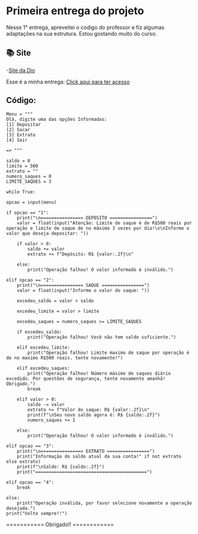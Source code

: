 
# Primeira entrega do projeto

Nesse 1° entrega, apreveitei o codigo do professor e fiz algumas adaptações na sua estrutura.
Estou gostando muito do curso.

## 📚 Site
-[Site da Dio](https://www.dio.me/)

Esse é a minha entrega: [Click aqui para ter acesso](https://github.com/David-rafael01/meu-repositorio)

## Código:
    Menu = """
    Olá, digite uma das opções Informadas:
    [1] Depositar
    [2] Sacar
    [3] Extrato
    [4] Sair

    => """

    saldo = 0
    limite = 500
    extrato = ""
    numero_saques = 0
    LIMITE_SAQUES = 3

    while True:

    opcao = input(menu)

    if opcao == "1":
        print("\n================ DEPOSITO ================")
        valor = float(input("Atenção: Limite de saque é de R$500 reais por operação e limite de saque de no máximo 3 vezes por dia!\n\nInforme o valor que deseja depositar: "))

        if valor > 0:
            saldo += valor
            extrato += f"Depósito: R$ {valor:.2f}\n"

        else:
            print("Operação falhou! O valor informado é inválido.")

    elif opcao == "2":
        print("\n================ SAQUE ================")
        valor = float(input("Informe o valor do saque: "))

        excedeu_saldo = valor > saldo

        excedeu_limite = valor > limite

        excedeu_saques = numero_saques >= LIMITE_SAQUES

        if excedeu_saldo:
            print("Operação falhou! Você não tem saldo suficiente.")

        elif excedeu_limite:
            print("Operação falhou! Limite maximo de saque por operação é de no maximo R$500 reais. tente novamente!")

        elif excedeu_saques:
            print("Operação falhou! Número máximo de saques diário excedido. Por questões de segurança, tente novamente amanhã! Obrigado.")
            break

        elif valor > 0:
            saldo -= valor
            extrato += f"Valor do saque: R$ {valor:.2f}\n"
            print(f"\nSeu novo saldo agora é: R$ {saldo:.2f}")
            numero_saques += 1
                
        else:
            print("Operação falhou! O valor informado é inválido.")

    elif opcao == "3":
        print("\n================ EXTRATO ================")
        print("Informação do saldo atual da sua conta!" if not extrato else extrato)
        print(f"\nSaldo: R$ {saldo:.2f}")
        print("==========================================")

    elif opcao == "4":
        break

    else:
        print("Operação inválida, por favor selecione novamente a operação desejada.")
    print("Volte sempre!!")
=========== Obrigado!! ============

